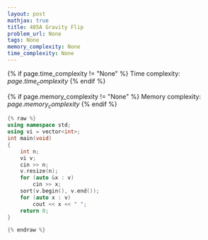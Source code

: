 ```yaml
---
layout: post
mathjax: true
title: 405A Gravity Flip
problem_url: None
tags: None
memory_complexity: None
time_complexity: None
---
```




{% if page.time_complexity != "None" %}
Time complexity: ${{ page.time_complexity }}$
{% endif %}

{% if page.memory_complexity != "None" %}
Memory complexity: ${{ page.memory_complexity }}$
{% endif %}

```cpp
{% raw %}
using namespace std;
using vi = vector<int>;
int main(void)
{
    int n;
    vi v;
    cin >> n;
    v.resize(n);
    for (auto &x : v)
        cin >> x;
    sort(v.begin(), v.end());
    for (auto x : v)
        cout << x << " ";
    return 0;
}

{% endraw %}
```